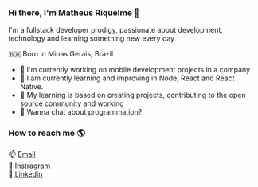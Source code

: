 ### Hi there, I'm Matheus Riquelme  👋
I'm a fullstack developer prodigy, passionate about development, technology and learning something new every day

🇧🇷 Born in Minas Gerais, Brazil <br>

- 🔭 I'm currently working on mobile development projects in a company 
- 🌱 I am currently learning and improving in Node, React and React Native.
- 👯 My learning is based on creating projects, contributing to the open source community and working
- 💬 Wanna chat about programmation? 

### How to reach me 🌎

📫 [Email](mailto:matheusriquelme10@hotmail.com) <br>
📸 [Instragram](https://www.instagram.com/math.riquelme) <br>
💼 [Linkedin](https://www.linkedin.com/in/matheus-riquelme-guimar%C3%A3es-maia-4480371a7) <br>

